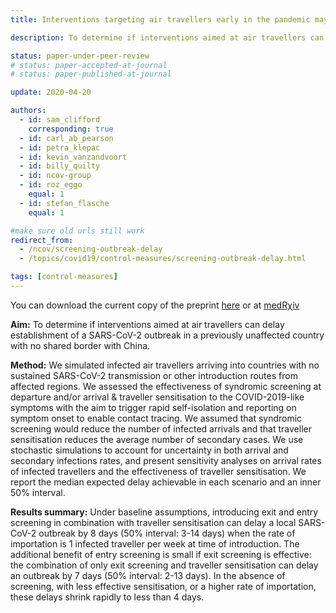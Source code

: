 ```yaml
---
title: Interventions targeting air travellers early in the pandemic may delay local outbreaks of SARS-CoV-2

description: To determine if interventions aimed at air travellers can delay establishment of a SARS-CoV-2 outbreak in a previously unaffected country with no shared border with China.

status: paper-under-peer-review
# status: paper-accepted-at-journal
# status: paper-published-at-journal

update: 2020-04-20

authors:
  - id: sam_clifford
    corresponding: true
  - id: carl_ab_pearson
  - id: petra_klepac
  - id: kevin_vanzandvoort
  - id: billy_quilty
  - id: ncov-group
  - id: roz_eggo
    equal: 1
  - id: stefan_flasche
    equal: 1

#make sure old urls still work
redirect_from:
  - /ncov/screening-outbreak-delay
  - /topics/covid19/control-measures/screening-outbreak-delay.html

tags: [control-measures]
---
```


You can download the current copy of the preprint [here](reports/screening_outbreak_delay_preprint_202004164400.pdf) or at [medR&chi;iv](https://doi.org/10.1101/2020.02.12.20022426)

**Aim:** To determine if interventions aimed at air travellers can delay establishment of a SARS-CoV-2 outbreak in a previously unaffected country with no shared border with China.

**Method:** We simulated infected air travellers arriving into countries with no sustained SARS-CoV-2 transmission or other introduction routes from affected regions. We assessed the effectiveness of syndromic screening at departure and/or arrival & traveller sensitisation to the COVID-2019-like symptoms with the aim to trigger rapid self-isolation and reporting on symptom onset to enable contact tracing. We assumed that syndromic screening would reduce the number of infected arrivals and that traveller sensitisation reduces the average number of secondary cases. We use stochastic simulations to account for uncertainty in both arrival and secondary infections rates, and present sensitivity analyses on arrival rates of infected travellers and the effectiveness of traveller sensitisation. We report the median expected delay achievable in each scenario and an inner 50% interval.

**Results summary:** Under baseline assumptions, introducing exit and entry screening in combination with traveller sensitisation can delay a local SARS-CoV-2 outbreak by 8 days (50% interval: 3-14 days) when the rate of importation is 1 infected traveller per week at time of introduction. The additional benefit of entry screening is small if exit screening is effective: the combination of only exit screening and traveller sensitisation can delay an outbreak by 7 days (50% interval: 2-13 days). In the absence of screening, with less effective sensitisation, or a higher rate of importation, these delays shrink rapidly to less than 4 days.
